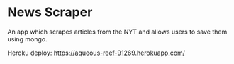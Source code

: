 # News Scraper

An app which scrapes articles from the NYT and allows users to save them using mongo.

Heroku deploy: https://aqueous-reef-91269.herokuapp.com/